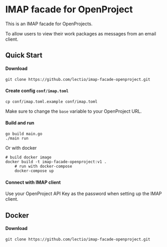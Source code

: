IMAP facade for OpenProject
===========================

This is an IMAP facade for OpenProjects.

To allow users to view their work packages as messages from an email client.

## Quick Start

#### Download

    git clone https://github.com/lectio/imap-facade-openproject.git

#### Create config `conf/imap.toml`

    cp conf/imap.toml.example conf/imap.toml

Make sure to change the `base` variable to your OpenProject URL.

#### Build and run

    go build main.go
    ./main run

Or with docker

    # build docker image
    docker build -t imap-facade-openproject:v1 .
		# run with docker-compose
		docker-compose up

#### Connect with IMAP client

Use your OpenProject API Key as the password when setting up the IMAP client.

## Docker

#### Download

    git clone https://github.com/lectio/imap-facade-openproject.git


